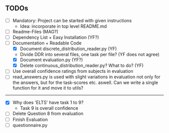 ## TODOs

- [ ] Mandatory: Project can be started with given instructions
    - Idea: incorporate in top level README.md 
- [ ] Readme-Files (MAG?)
- [ ] Dependency List + Easy Installation (YF?)
- [ ] Documentation + Readable Code
    - [x] Document discrete_distribution_reader.py (YF)
    - Divide DDR into several files, one task per file? (YF does not agree)
    - [x] Document evaluation.py (YF?)
    - [x] Delete continuous_distribution_reader.py? What to do? (YF)
- [ ] Use overall confidence ratings from subjects in evaluation 
- [ ] read_answers.py is used with slight variations in evaluation not only for the answers,
	but for the task-scores etc. aswell. Can we write a single function for it and move it to utils?

---

- [x] Why does 'ELTS' have task 1 to 9?
	- Task 9 is overall confidence
- [ ] Delete Question 8 from evaluation
- [ ] Finish Evaluation
- [ ] questionnaire.py